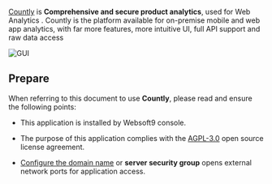[Countly](https://countly.com/) is **Comprehensive and secure product analytics**, used for Web Analytics . Countly is the platform available for on-premise mobile and web app analytics, with far more features, more intuitive UI, full API support and raw data access


![GUI](https://libs.websoft9.com/Websoft9/DocsPicture/zh/countly/countly-gui-websoft9.webp)


## Prepare

When referring to this document to use **Countly**, please read and ensure the following points:

- This application is installed by Websoft9 console.

- The purpose of this application complies with the [AGPL-3.0](https://opensource.org/licenses/AGPL-3.0) open source license agreement.

- [Configure the domain name](./domain-set) or **server security group** opens external network ports for application access.